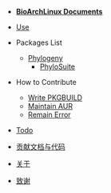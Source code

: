 - [**BioArchLinux Documents**](/)

- [Use](use.md)

- Packages List

  - [Phylogeny](/packages/phylogeny)
     - [PhyloSuite](/packages/phylogeny/phylosuite)


- How to Contribute

  - [Write PKGBUILD](/contribute/PKGBUILD)
  - [Maintain AUR](/contribute/AUR)
  - [Remain Error](/contribute/ERROR)

- [Todo](todo.md)
- [贡献文档与代码](contribution.md)
- [关于](about.md)
- [致谢](acknowledgements.md)
